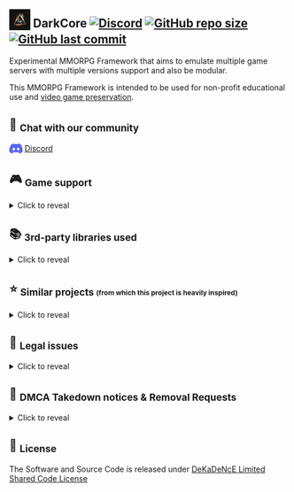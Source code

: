 ## <sub><img loading="lazy" height="38" alt="" src="https://raw.githubusercontent.com/DeKaDeNcE/DarkCore/main/images/darkcore.png" /></sub> DarkCore [![Discord](https://img.shields.io/discord/1069080006518640760.svg?logo=discord)](https://discord.gg/BwU9aAhHcE) [![GitHub repo size](https://img.shields.io/github/repo-size/DeKaDeNcE/darkcore.svg)](#-darkcore-----) [![GitHub last commit](https://img.shields.io/github/last-commit/DeKaDeNcE/DarkCore.svg)](#-darkcore-----)

Experimental MMORPG Framework that aims to emulate multiple game servers with multiple versions support and also be modular.

This MMORPG Framework is intended to be used for non-profit educational use and [video game preservation](https://en.wikipedia.org/wiki/Video_game_preservation).

## 💬 <sub>Chat with our community</sub>

<sub><img loading="lazy" height="18" alt="" src="https://raw.githubusercontent.com/DeKaDeNcE/DarkCore/main/images/discord-mark-blue.png" /></sub> [Discord](https://discord.gg/BwU9aAhHcE)

## 🎮 <sub>Game support</sub>
<details>
<summary>Click to reveal</summary>

---
[![This list is not always up to date.](https://raw.githubusercontent.com/DeKaDeNcE/DarkCore/main/images/not-up-to-date.svg)](#-game-support)

[![These logos, images and all related materials are copyright to their respective owners.](https://raw.githubusercontent.com/DeKaDeNcE/DarkCore/main/images/logo-disclaimer.svg)](#-game-support)

|                                                                          Logo                                                                           |  Short Name   | Year |      Version       | Login | World |
|:-------------------------------------------------------------------------------------------------------------------------------------------------------:|:-------------:|:----:|:------------------:|:-----:|:-----:|
|            <img loading="lazy" height="24" alt="" src="https://raw.githubusercontent.com/DeKaDeNcE/DarkCore/main/images/df.png " alt="DF" />            |      DF       | 2022 | <sup>*</sup>10.0.5 |   ❌   |   ❌   | 
|            <img loading="lazy" height="24" alt="" src="https://raw.githubusercontent.com/DeKaDeNcE/DarkCore/main/images/sl.png" alt="SL" />             |      SL       | 2020 |       9.2.7        |   ❌   |   ❌   |
|           <img loading="lazy" height="24" alt="" src="https://raw.githubusercontent.com/DeKaDeNcE/DarkCore/main/images/bfa.png" alt="BfA" />            |      BfA      | 2018 |       8.3.7        |   ❌   |   ❌   |
|        <img loading="lazy" height="24" alt="" src="https://raw.githubusercontent.com/DeKaDeNcE/DarkCore/main/images/legion.png" alt="Legion" />         |    Legion     | 2016 |       7.3.5        |   ❌   |   ❌   |
|           <img loading="lazy" height="24" alt="" src="https://raw.githubusercontent.com/DeKaDeNcE/DarkCore/main/images/wod.png" alt="WoD" />            |      WoD      | 2014 |       6.2.4        |   ❌   |   ❌   |
|           <img loading="lazy" height="24" alt="" src="https://raw.githubusercontent.com/DeKaDeNcE/DarkCore/main/images/mop.png" alt="MoP" />            |      MoP      | 2012 |       5.4.8        |   ❌   |   ❌   |
|          <img loading="lazy" height="24" alt="" src="https://raw.githubusercontent.com/DeKaDeNcE/DarkCore/main/images/cata.png" alt="Cata" />           |     Cata      | 2010 |       4.3.4        |   ❌   |   ❌   |
| <img loading="lazy" height="24" alt="" src="https://raw.githubusercontent.com/DeKaDeNcE/DarkCore/main/images/wotlk-classic.png " alt="WotLK Classic" /> | WotLK Classic | 2022 | <sup>*</sup>3.4.1  |   ❌   |   ❌   |
|         <img loading="lazy" height="24" alt="" src="https://raw.githubusercontent.com/DeKaDeNcE/DarkCore/main/images/wotlk.png" alt="WotLK" />          |     WotLK     | 2008 |       3.3.5        |   ❌   |   ❌   |
|   <img loading="lazy" height="24" alt="" src="https://raw.githubusercontent.com/DeKaDeNcE/DarkCore/main/images/tbc-classic.png " alt="TBC Classic" />   |  TBC Classic  | 2021 |       2.5.4        |   ❌   |   ❌   |
|           <img loading="lazy" height="24" alt="" src="https://raw.githubusercontent.com/DeKaDeNcE/DarkCore/main/images/tbc.png" alt="TBC" />            |      TBC      | 2007 |       2.4.3        |   ❌   |   ❌   |
|       <img loading="lazy" height="24" alt="" src="https://raw.githubusercontent.com/DeKaDeNcE/DarkCore/main/images/classic.png" alt="Classic" />        |    Classic    | 2019 |       1.14.3       |   ❌   |   ❌   |
|       <img loading="lazy" height="24" alt="" src="https://raw.githubusercontent.com/DeKaDeNcE/DarkCore/main/images/vanilla.png" alt="Vanilla" />        |    Vanilla    | 2004 |       1.12.1       |   ❌   |   ❌   |
---

[![World of Warcraft® and Blizzard Entertainment® are all trademarks or registered trademarks of Blizzard Entertainment in the United States and/or other countries.](https://raw.githubusercontent.com/DeKaDeNcE/DarkCore/main/images/blizz-disclaimer.svg)](#-game-support)
</details>

## 📚 <sub>3rd-party libraries used</sub>
<details>
<summary>Click to reveal</summary>

---
[![This list is not always up to date.](https://raw.githubusercontent.com/DeKaDeNcE/DarkCore/main/images/not-up-to-date.svg)](#-libraries-used)

[![These logos, images and all related materials are copyright to their respective owners.](https://raw.githubusercontent.com/DeKaDeNcE/DarkCore/main/images/logo-disclaimer.svg)](#-libraries-used)

| Name                         | Website                                                                                                                            | Repository                                                                                                    | License                                                                                        |
|:-----------------------------|:-----------------------------------------------------------------------------------------------------------------------------------|:--------------------------------------------------------------------------------------------------------------|:-----------------------------------------------------------------------------------------------|
---
</details>

## ⭐ <sub>Similar projects <sub><sup>(from which this project is heavily inspired)</sup></sub></sub>
<details>
<summary>Click to reveal</summary>

---
[![These logos, images and all related materials are copyright to their respective owners.](https://raw.githubusercontent.com/DeKaDeNcE/DarkCore/main/images/logo-disclaimer.svg)](#-libraries-used)

|                                                             Logo                                                             | Name            | Website                                                                          | Repository                                                                                   | License                                                                          |
|:----------------------------------------------------------------------------------------------------------------------------:|:----------------|:---------------------------------------------------------------------------------|:---------------------------------------------------------------------------------------------|:---------------------------------------------------------------------------------|
|   <img loading="lazy" width="48" src="https://raw.githubusercontent.com/DeKaDeNcE/DarkCore/main/images/azerothcore.png" />   | AzerothCore     | [azerothcore.org](https://www.azerothcore.org/)                                  | [github.com/azerothcore/azerothcore-wotlk](https://github.com/azerothcore/azerothcore-wotlk) | [AGPL-3.0](https://github.com/azerothcore/azerothcore-wotlk/blob/master/LICENSE) |
| <img loading="lazy" width="48" src="https://raw.githubusercontent.com/DeKaDeNcE/DarkCore/main/images/cmangos-classic.png" /> | CMaNGOS Classic | [cmangos.net](https://cmangos.net/)                                              | [github.com/cmangos/mangos-classic](https://github.com/cmangos/mangos-classic)               | [GPL-2.0](https://github.com/cmangos/mangos-classic/blob/master/LICENSE)         |
|   <img loading="lazy" width="48" src="https://raw.githubusercontent.com/DeKaDeNcE/DarkCore/main/images/cmangos-tbc.png" />   | CMaNGOS TBC     | [cmangos.net](https://cmangos.net/)                                              | [github.com/cmangos/mangos-tbc](https://github.com/cmangos/mangos-tbc)                       | [GPL-2.0](https://github.com/cmangos/mangos-tbc/blob/master/LICENSE)             |
|  <img loading="lazy" width="48" src="https://raw.githubusercontent.com/DeKaDeNcE/DarkCore/main/images/cmangos-wotlk.png" />  | CMaNGOS WotLK   | [cmangos.net](https://cmangos.net/)                                              | [github.com/cmangos/mangos-wotlk](https://github.com/cmangos/mangos-wotlk)                   | [GPL-2.0](https://github.com/cmangos/mangos-wotlk/blob/master/LICENSE.md)        |
|   <img loading="lazy" width="48" src="https://raw.githubusercontent.com/DeKaDeNcE/DarkCore/main/images/cyphercore.png" />    | CypherCore      | ❌                                                                                | [github.com/CypherCore/CypherCore](https://github.com/CypherCore/CypherCore)                 | [GPL-3.0](https://github.com/CypherCore/CypherCore/blob/master/LICENSE)          |
|   <img loading="lazy" width="48" src="https://raw.githubusercontent.com/DeKaDeNcE/DarkCore/main/images/trinitycore.png" />   | TrinityCore     | [trinitycore.org](https://www.trinitycore.org/)                                  | [github.com/TrinityCore/TrinityCore](https://github.com/TrinityCore/TrinityCore)             | [GPL-2.0](https://github.com/TrinityCore/TrinityCore/blob/master/COPYING)        |
|      <img loading="lazy" width="48" src="https://raw.githubusercontent.com/DeKaDeNcE/DarkCore/main/images/wcell.png" />      | WCell           | [wcell.org](https://web.archive.org/web/20181114211441/http://wcell.org/)❌       | [github.com/WCell/WCell](https://github.com/WCell/WCell)                                     | [GPL-2.0](https://github.com/WCell/WCell/blob/master/LICENSE.txt)                |
---
</details>

## 📑 <sub>Legal issues</sub>
<details>
<summary>Click to reveal</summary>

---
In general, the copying and distribution of video games that are under copyright without authorization is considered a copyright violation (often called as software piracy).

Through the Library of Congress, some key exemptions to the DMCA have been granted to allow for video game preservation.

* In the 2003 set of exemptions, the Library disallowed enforcement of the DMCA for "computer programs protected by dongles that prevent access due to malfunction or damage and which are obsolete" and for "computer programs and video games distributed in formats that have become obsolete and which require the original media or hardware as a condition of access".
* In the 2015 exemptions, the Library granted permission for preservationists to work around copy-protection in games which required an authentication step with an external server that was no longer online prior to playing the game which otherwise did not require online connectivity; this specifically did not cover games that were based on a server-client mode like most massively-multiplayer online games (MMOs).
* In the 2018 exemptions, the Library allowed for preservation and fair use of server-based games like MMos, permitting preservationists to offer such games where they have legally obtained the game's code within museums and libraries.

More information here: [https://www.copyright.gov/1201/docs/librarian_statement_01.html](https://www.copyright.gov/1201/docs/librarian_statement_01.html)

---
</details>

## 📄 <sub>DMCA Takedown notices & Removal Requests</sub>
<details>
<summary>Click to reveal</summary>

---
DeKaDeNcE is aware of intellectual property rights and other proprietary rights of others.

If you own the copyrights to code on this repository and would like to request removal please note that we process all correct and complete removal requests within 5 working days.

Please include the following information in your claim request:

* Identification of the copyrighted work that you claim has been infringed;
* An exact description of where the material is located;
* Your full address, phone number, and email address;
* A statement by you that you have a good-faith belief that the disputed use is not authorized by the copyright owner, its agent, or the law;
* A statement by you, made under penalty of perjury, that the above information in your notice is accurate and that you are the owner of the copyright interest involved or are authorized to act on behalf of that owner;
* Your electronic or physical signature.

You may send an email to **dmca [at] dekadence.net** for all **DMCA Takedown notices / Removal Requests**.

You will receive a confirmation once your request has been processed.

---
</details>

## 📝 <sub>License</sub>

The Software and Source Code is released under [DeKaDeNcE Limited Shared Code License](https://github.com/DeKaDeNcE/DarkCore/blob/main/LICENSE.md)